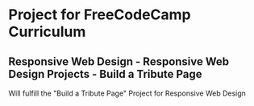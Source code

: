 # Project for FreeCodeCamp Curriculum

## Responsive Web Design - Responsive Web Design Projects - Build a Tribute Page

Will fulfill the "Build a Tribute Page" Project for Responsive Web Design 
